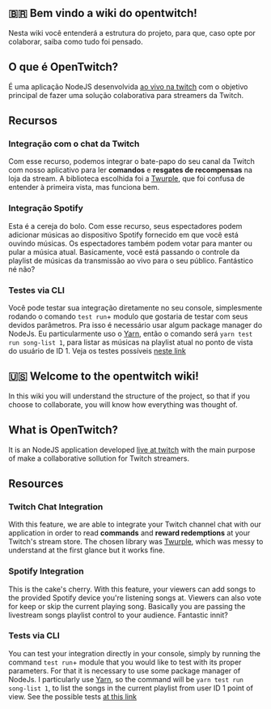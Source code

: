 ## 🇧🇷 Bem vindo a wiki do **opentwitch**!
Nesta wiki você entenderá a estrutura do projeto, para que, caso opte por colaborar, saiba como tudo foi pensado.

## O que é OpenTwitch?
É uma aplicação NodeJS desenvolvida [ao vivo na twitch](https://twitch.tv/oninjadev) com o objetivo principal de fazer uma solução colaborativa para streamers da Twitch.
## Recursos
### Integração com o chat da Twitch
Com esse recurso, podemos integrar o bate-papo do seu canal da Twitch com nosso aplicativo para ler **comandos** e **resgates de recompensas** na loja da stream. A biblioteca escolhida foi a [Twurple](twurple.js.org/), que foi confusa de entender à primeira vista, mas funciona bem.
### Integração Spotify
Esta é a cereja do bolo. Com esse recurso, seus espectadores podem adicionar músicas ao dispositivo Spotify fornecido em que você está ouvindo músicas. Os espectadores também podem votar para manter ou pular a música atual. Basicamente, você está passando o controle da playlist de músicas da transmissão ao vivo para o seu público. Fantástico né não?
### Testes via CLI
Você pode testar sua integração diretamente no seu console, simplesmente rodando o comando `test run`+ modulo que gostaria de testar com seus devidos parâmetros. Pra isso é necessário usar algum package manager do NodeJs. Eu particularmente uso o [Yarn](https://yarnpkg.com/), então o comando será `yarn test run song-list 1`, para listar as músicas na playlist atual no ponto de vista do usuário de ID 1. Veja os testes possíveis [neste link](https://github.com/jhonatanjunio/opentwitch/wiki/Tests)
<br/>

## 🇺🇸 Welcome to the **opentwitch** wiki!
In this wiki you will understand the structure of the project, so that if you choose to collaborate, you will know how everything was thought of.

## What is OpenTwitch?
It is an NodeJS application developed [live at twitch](https://twitch.tv/oninjadev) with the main purpose of make a collaborative sollution for Twitch streamers.
## Resources
### Twitch Chat Integration
With this feature, we are able to integrate your Twitch channel chat with our application in order to read **commands** and **reward redemptions** at your Twitch's stream store. The chosen library was [Twurple](twurple.js.org/), which was messy to understand at the first glance but it works fine.
### Spotify Integration
This is the cake's cherry. With this feature, your viewers can add songs to the provided Spotify device you're listening songs at. Viewers can also vote for keep or skip the current playing song. Basically you are passing the livestream songs playlist control to your audience. Fantastic innit?
### Tests via CLI
You can test your integration directly in your console, simply by running the command `test run`+ module that you would like to test with its proper parameters. For that it is necessary to use some package manager of NodeJs. I particularly use [Yarn](https://yarnpkg.com/), so the command will be `yarn test run song-list 1`, to list the songs in the current playlist from user ID 1 point of view. See the possible tests [at this link](https://github.com/jhonatanjunio/opentwitch/wiki/Tests)
<br/>